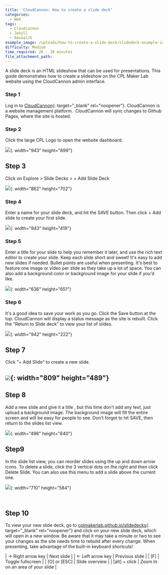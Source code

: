 ```yaml
---
title: 'CloudCannon: How to create a slide deck'
categories:
  - Web
tags:
  - Cloudcannon
  - Jekyll
  - RevealJS
example_image: /uploads/how-to-create-a-slide-deck/slidedeck-example-image.png
difficulty: Medium
time_required: 20 - 30 minutes
file_attachment_path:
---
```


A slide deck is an HTML slideshow that can be used for presentations. This guide demonstrates how to create a slideshow on the CPL Maker Lab website using the CloudCannon admin interface.

### Step 1

Log in to [CloudCannon](cloudcannon.com/){: target="_blank" rel="noopener"}. CloudCannon is a website management platform.&nbsp; CloudCannon will sync changes to Github Pages, where the site is hosted.

### Step 2

Click the large CPL Logo to open the website dashboard.

![](/uploads/how-to-create-a-slide-deck/guides-cloudcannon-landing.png){: width="943" height="699"}

## Step 3

Click on Explore &gt; Slide Decks &gt; + Add Slide Deck

![](/uploads/how-to-create-a-slide-deck/guides-add-slidedeck.png){: width="862" height="702"}

### Step 4

Enter a name for your slide deck, and hit the SAVE button. Then click + Add slide to create your first slide.

![](/uploads/how-to-create-a-slide-deck/guides-new-slidedeck.png){: width="943" height="419"}

### Step 5

Enter a title for your slide to help you remember it later, and use the rich text editor to create your slide. Keep each slide short and sweet\! It's easy to add new slides if needed. Bullet points are useful when presenting. It's best to feature one image or video per slide as they take up a lot of space. You can also add a background color or background image for your slide if you'd like.

![](/uploads/how-to-create-a-slide-deck/guides-new-slidedeck-info.png){: width="636" height="651"}

### Step 6

It's a good idea to save your work as you go. Click the Save button at the top. CloudCannon will display a status message as the site is rebuilt. Click the "Return to Slide deck" to view your list of slides.

![](/uploads/how-to-create-a-slide-deck/guides-return-to-slidedeck.png){: width="942" height="222"}

## Step 7

Click "+ Add Slide" to create a new slide.

## ![](/uploads/how-to-create-a-slide-deck/guides-new-slidedeck-addslide.png){: width="809" height="489"}

## Step 8

Add a new slide and give it a title , but this time don't add any text, just upload a background image. The background image will fill the entire screen and will be easy for people to see. Don't forget to hit SAVE, then return to the slides list view.

![](/uploads/how-to-create-a-slide-deck/guides-new-slidedeck-backgroundimage.png){: width="498" height="640"}

## Step9

In the slide list view, you can reorder slides using the up and down arrow icons. To delete a slide, click the 3 vertical dots on the right and then click Delete Slide. You can also use this menu to add a slide above the current one.

![](/uploads/how-to-create-a-slide-deck/guides-reorder-slides.png){: width="710" height="584"}

&nbsp;

## Step 10

To view your new slide deck, go to [cplmakerlab.github.io/slidedecks](http://cplmakerlab.github.io/slidedecks){: target="_blank" rel="noopener"} and click on your new slide deck, which will open in a new window. Be aware that it may take a minute or two to see your changes as the site needs time to rebuild after every change. When presenting, take advantage of the built-in keyboard shortcuts\!

| → Right arrow key | Next slide |
| ← Left arrow key | Previous slide |
| \[F\] | Toggle fullscreen |
| \[O\] or \[ESC\] | Slide overview |
| \[alt\] + click | Zoom In on an area of your slide |